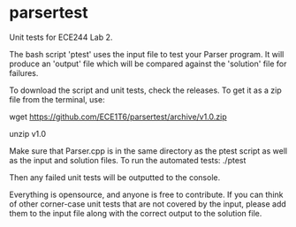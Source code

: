 parsertest
==========

Unit tests for ECE244 Lab 2.

The bash script 'ptest' uses the input file to test your Parser program.
It will produce an 'output' file which will be compared against the 'solution' file for failures.

To download the script and unit tests, check the releases.
To get it as a zip file from the terminal, use:

wget https://github.com/ECE1T6/parsertest/archive/v1.0.zip

unzip v1.0

Make sure that Parser.cpp is in the same directory as the ptest script as well as the input and solution files.
To run the automated tests:
./ptest

Then any failed unit tests will be outputted to the console.

Everything is opensource, and anyone is free to contribute. If you can think of other corner-case unit tests
that are not covered by the input, please add them to the input file along with the correct output to the solution file.


